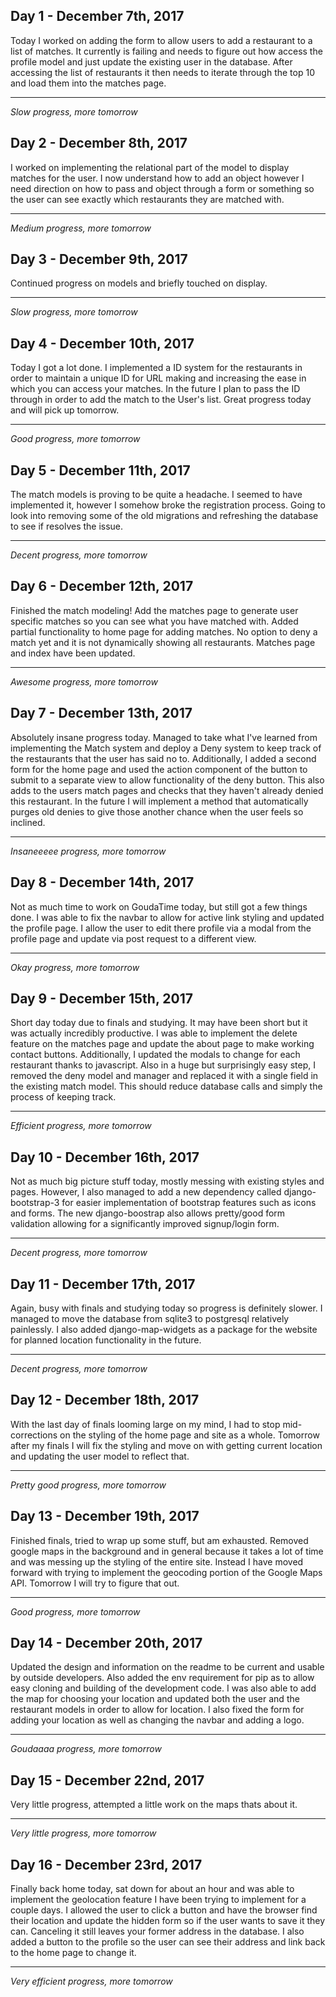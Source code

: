 ## Day 1 - December 7th, 2017
Today I worked on adding the form to allow users to add a restaurant to a list of matches. It currently is failing and needs to figure out how access the profile model and just update the existing user in the database. After accessing the list of restaurants it then needs to iterate through the top 10 and load them into the matches page.
***
*Slow progress, more tomorrow*

## Day 2 - December 8th, 2017
I worked on implementing the relational part of the model to display matches for the user. I now understand how to add an object however I need direction on how to pass and object through a form or something so the user can see exactly which restaurants they are matched with.
***
*Medium progress, more tomorrow*

## Day 3 - December 9th, 2017
Continued progress on models and briefly touched on display.
***
*Slow progress, more tomorrow*

## Day 4 - December 10th, 2017
Today I got a lot done. I implemented a ID system for the restaurants in order to maintain a unique ID for URL making and increasing the ease in which you can access your matches. In the future I plan to pass the ID through in order to add the match to the User's list. Great progress today and will pick up tomorrow.
***
*Good progress, more tomorrow*

## Day 5 - December 11th, 2017
The match models is proving to be quite a headache. I seemed to have implemented it, however I somehow broke the registration process. Going to look into removing some of the old migrations and refreshing the database to see if resolves the issue.
***
*Decent progress, more tomorrow*

## Day 6 - December 12th, 2017
Finished the match modeling! Add the matches page to generate user specific matches so you can see what you have matched with. Added partial functionality to home page for adding matches. No option to deny a match yet and it is not dynamically showing all restaurants. Matches page and index have been updated.
***
*Awesome progress, more tomorrow*

## Day 7 - December 13th, 2017
Absolutely insane progress today. Managed to take what I've learned from implementing the Match system and deploy a Deny system to keep track of the restaurants that the user has said no to. Additionally, I added a second form for the home page and used the action component of the button to submit to a separate view to allow functionality of the deny button. This also adds to the users match pages and checks that they haven't already denied this restaurant. In the future I will implement a method that automatically purges old denies to give those another chance when the user feels so inclined.
***
*Insaneeeee progress, more tomorrow*

## Day 8 - December 14th, 2017
Not as much time to work on GoudaTime today, but still got a few things done. I was able to fix the navbar to allow for active link styling and updated the profile page. I allow the user to edit there profile via a modal from the profile page and update via post request to a different view.
***
*Okay progress, more tomorrow*

## Day 9 - December 15th, 2017
Short day today due to finals and studying. It may have been short but it was actually incredibly productive. I was able to implement the delete feature on the matches page and update the about page to make working contact buttons. Additionally, I updated the modals to change for each restaurant thanks to javascript. Also in a huge but surprisingly easy step, I removed the deny model and manager and replaced it with a single field in the existing match model. This should reduce database calls and simply the process of keeping track.
***
*Efficient progress, more tomorrow*

## Day 10 - December 16th, 2017
Not as much big picture stuff today, mostly messing with existing styles and pages. However, I also managed to add a new dependency called django-bootstrap-3 for easier implementation of bootstrap features such as icons and forms. The new django-boostrap also allows pretty/good form validation allowing for a significantly improved signup/login form.
***
*Decent progress, more tomorrow*

## Day 11 - December 17th, 2017
Again, busy with finals and studying today so progress is definitely slower. I managed to move the database from sqlite3 to postgresql relatively painlessly. I also added django-map-widgets as a package for the website for planned location functionality in the future.
***
*Decent progress, more tomorrow*

## Day 12 - December 18th, 2017
With the last day of finals looming large on my mind, I had to stop mid-corrections on the styling of the home page and site as a whole. Tomorrow after my finals I will fix the styling and move on with getting current location and updating the user model to reflect that.
***
*Pretty good progress, more tomorrow*


## Day 13 - December 19th, 2017
Finished finals, tried to wrap up some stuff, but am exhausted. Removed google maps in the background and in general because it takes a lot of time and was messing up the styling of the entire site. Instead I have moved forward with trying to implement the geocoding portion of the Google Maps API. Tomorrow I will try to figure that out.
***
*Good progress, more tomorrow*

## Day 14 - December 20th, 2017
Updated the design and information on the readme to be current and usable by outside developers. Also added the env requirement for pip as to allow easy cloning and building of the development code. I was also able to add the map for choosing your location and updated both the user and the restaurant models in order to allow for location. I also fixed the form for adding your location as well as changing the navbar and adding a logo.
***
*Goudaaaa progress, more tomorrow*

## Day 15 - December 22nd, 2017
Very little progress, attempted a little work on the maps thats about it.
***
*Very little progress, more tomorrow*

## Day 16 - December 23rd, 2017
Finally back home today, sat down for about an hour and was able to implement the geolocation feature I have been trying to implement for a couple days. I allowed the user to click a button and have the browser find their location and update the hidden form so if the user wants to save it they can. Canceling it still leaves your former address in the database. I also added a button to the profile so the user can see their address and link back to the home page to change it.
***
*Very efficient progress, more tomorrow*
